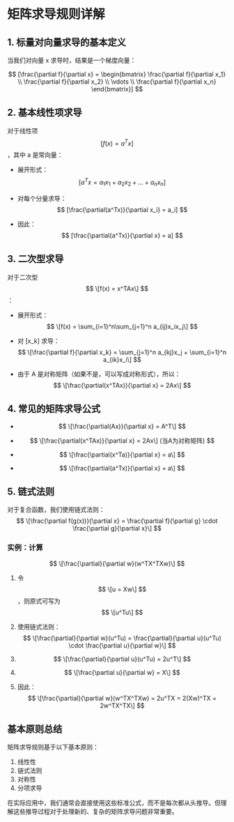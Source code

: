 # 矩阵求导规则详解

## 1. 标量对向量求导的基本定义
当我们对向量 x 求导时，结果是一个梯度向量：

$$
[\frac{\partial f}{\partial x} = \begin{bmatrix} 
\frac{\partial f}{\partial x_1} \\
\frac{\partial f}{\partial x_2} \\
\vdots \\
\frac{\partial f}{\partial x_n}
\end{bmatrix}]
$$


## 2. 基本线性项求导
对于线性项 
$$
[f(x) = a^Tx]
$$
，其中 a 是常向量：
- 展开形式：
  $$
  [a^Tx = a_1x_1 + a_2x_2 + ... + a_nx_n]
  $$
  
- 对每个分量求导：
  $$
  [\frac{\partial(a^Tx)}{\partial x_i} = a_i]
  $$
  
- 因此：
  $$
  [\frac{\partial(a^Tx)}{\partial x} = a]
  $$
  

## 3. 二次型求导
对于二次型
$$
\[f(x) = x^TAx\]
$$
：
- 展开形式：
  $$
  \[f(x) = \sum_{i=1}^n\sum_{j=1}^n a_{ij}x_ix_j\]
  $$
  
- 对 \[x_k\] 求导：
  $$
  \[\frac{\partial f}{\partial x_k} = \sum_{j=1}^n a_{kj}x_j + \sum_{i=1}^n a_{ik}x_i\]
  $$
  
- 由于 A 是对称矩阵（如果不是，可以写成对称形式），所以：
  $$
  \[\frac{\partial(x^TAx)}{\partial x} = 2Ax\]
  $$
  

## 4. 常见的矩阵求导公式
- $$
  \[\frac{\partial(Ax)}{\partial x} = A^T\]
  $$

  
- $$
  \[\frac{\partial(x^TAx)}{\partial x} = 2Ax\] (当A为对称矩阵)
  $$

  
- $$
  \[\frac{\partial(x^Ta)}{\partial x} = a\]
  $$

  
- $$
  \[\frac{\partial(a^Tx)}{\partial x} = a\]
  $$

  

## 5. 链式法则
对于复合函数，我们使用链式法则：
$$
\[\frac{\partial f(g(x))}{\partial x} = \frac{\partial f}{\partial g} \cdot \frac{\partial g}{\partial x}\]
$$


### 实例：计算 

$$
\[\frac{\partial}{\partial w}(w^TX^TXw)\]
$$



1. 令
   $$
   \[u = Xw\]
   $$
   ，则原式可写为 
   $$
   \[u^Tu\]
   $$
   

2) 使用链式法则：
   $$
   \[\frac{\partial}{\partial w}(u^Tu) = \frac{\partial}{\partial u}(u^Tu) \cdot \frac{\partial u}{\partial w}\]
   $$
   
   
3. $$
   \[\frac{\partial}{\partial u}(u^Tu) = 2u^T\]
   $$

   

4. $$
   \[\frac{\partial u}{\partial w} = X\]
   $$

   

5) 因此：
   $$
   \[\frac{\partial}{\partial w}(w^TX^TXw) = 2u^TX = 2(Xw)^TX = 2w^TX^TX\]
   $$
   

## 基本原则总结
矩阵求导规则基于以下基本原则：
1. 线性性
2. 链式法则
3. 对称性
4. 分项求导

在实际应用中，我们通常会直接使用这些标准公式，而不是每次都从头推导。但理解这些推导过程对于处理新的、复杂的矩阵求导问题非常重要。